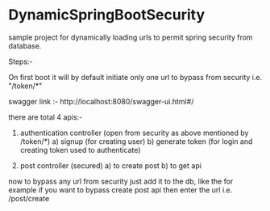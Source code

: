 # DynamicSpringBootSecurity
sample project for dynamically loading urls to permit spring security from database.

Steps:-

On first boot it will by default initiate only one url to bypass from security i.e. "/token/*"

swagger link :- http://localhost:8080/swagger-ui.html#/

there are total 4 apis:-

1) authentication controller (open from security as above mentioned by /token/*)
  a) signup (for creating user)
  b) generate token (for login and creating token used to authenticate)

2) post controller (secured)
  a) to create post
  b) to get api
  
now to bypass any url from security just add it to the db, like the for example if you want to bypass create post api then enter the url i.e. /post/create
